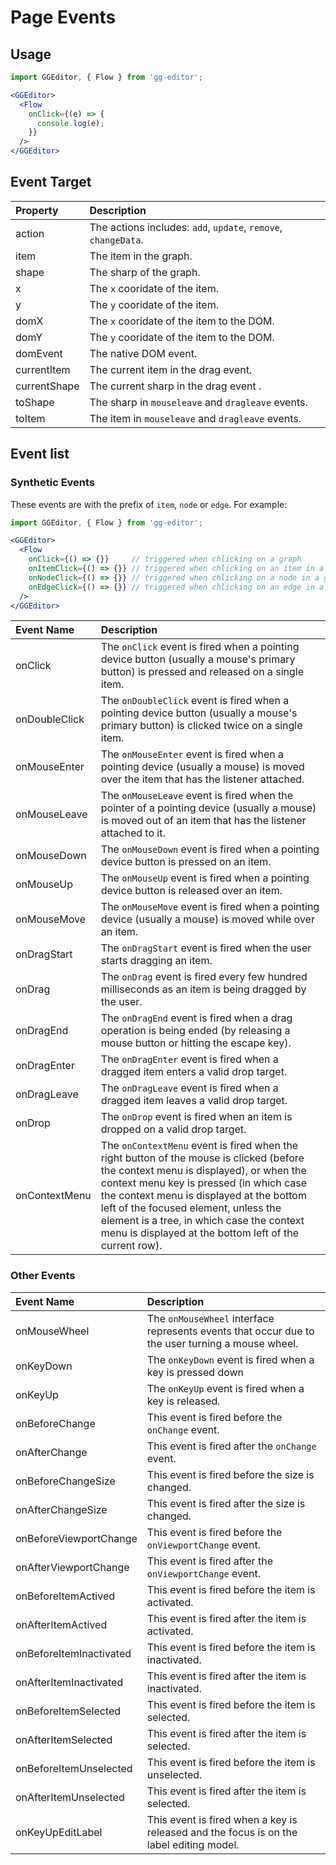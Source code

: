 # Page Events

## Usage

```jsx
import GGEditor, { Flow } from 'gg-editor';

<GGEditor>
  <Flow
    onClick={(e) => {
      console.log(e);
    }}
  />
</GGEditor>
```

## Event Target

| Property | Description |
| :--- | :--- |
| action | The actions includes: `add`, `update`, `remove`, `changeData`. |
| item | The item in the graph. |
| shape | The sharp of the graph. |
| x | The `x` cooridate of the item. |
| y | The `y` cooridate of the item. |
| domX | The `x` cooridate of the item to the DOM. |
| domY | The `y` cooridate of the item to the DOM. |
| domEvent | The native DOM event. |
| currentItem | The current item in the drag event. |
| currentShape | The current sharp in the drag event . |
| toShape | The sharp in `mouseleave` and `dragleave` events. |
| toItem | The item in `mouseleave` and `dragleave` events. |

## Event list

### Synthetic Events

These events are with the prefix of `item`, `node` or `edge`. For example:

```jsx
import GGEditor, { Flow } from 'gg-editor';

<GGEditor>
  <Flow
    onClick={() => {}}     // triggered when chlicking on a graph
    onItemClick={() => {}} // triggered when chlicking on an item in a graph
    onNodeClick={() => {}} // triggered when chlicking on a node in a graph
    onEdgeClick={() => {}} // triggered when chlicking on an edge in a graph
  />
</GGEditor>
```

| Event Name | Description |
| :--- | :--- |
| onClick | The `onClick` event is fired when a pointing device button (usually a mouse's primary button) is pressed and released on a single item. |
| onDoubleClick | The `onDoubleClick` event is fired when a pointing device button (usually a mouse's primary button) is clicked twice on a single item. |
| onMouseEnter | The `onMouseEnter` event is fired when a pointing device (usually a mouse) is moved over the item that has the listener attached. |
| onMouseLeave | The `onMouseLeave` event is fired when the pointer of a pointing device (usually a mouse) is moved out of an item that has the listener attached to it. |
| onMouseDown | The `onMouseDown` event is fired when a pointing device button is pressed on an item. |
| onMouseUp | The `onMouseUp` event is fired when a pointing device button is released over an item. |
| onMouseMove | The `onMouseMove` event is fired when a pointing device (usually a mouse) is moved while over an item. |
| onDragStart | The `onDragStart` event is fired when the user starts dragging an item. |
| onDrag | The `onDrag` event is fired every few hundred milliseconds as an item is being dragged by the user. |
| onDragEnd | The `onDragEnd` event is fired when a drag operation is being ended (by releasing a mouse button or hitting the escape key). |
| onDragEnter | The `onDragEnter` event is fired when a dragged item enters a valid drop target. |
| onDragLeave | The `onDragLeave` event is fired when a dragged item leaves a valid drop target. |
| onDrop | The `onDrop` event is fired when an item is dropped on a valid drop target. |
| onContextMenu | The `onContextMenu` event is fired when the right button of the mouse is clicked (before the context menu is displayed), or when the context menu key is pressed (in which case the context menu is displayed at the bottom left of the focused element, unless the element is a tree, in which case the context menu is displayed at the bottom left of the current row). |

### Other Events

| Event Name | Description |
| :--- | :--- |
| onMouseWheel | The `onMouseWheel` interface represents events that occur due to the user turning a mouse wheel. |
| onKeyDown | The `onKeyDown` event is fired when a key is pressed down |
| onKeyUp | The `onKeyUp` event is fired when a key is released.  |
| onBeforeChange | This event is fired before the `onChange` event. |
| onAfterChange | This event is fired after the `onChange` event. |
| onBeforeChangeSize | This event is fired before the size is changed. |
| onAfterChangeSize | This event is fired after the size is changed. |
| onBeforeViewportChange | This event is fired before the `onViewportChange` event. |
| onAfterViewportChange | This event is fired after the `onViewportChange` event. |
| onBeforeItemActived | This event is fired before the item is activated. |
| onAfterItemActived | This event is fired after the item is activated. |
| onBeforeItemInactivated | This event is fired before the item is inactivated. |
| onAfterItemInactivated | This event is fired after the item is inactivated. |
| onBeforeItemSelected | This event is fired before the item is selected. |
| onAfterItemSelected | This event is fired after the item is selected. |
| onBeforeItemUnselected | This event is fired before the item is unselected.
| onAfterItemUnselected | This event is fired after the item is selected. |
| onKeyUpEditLabel | This event is fired when a key is released and the focus is on the label editing model. |
